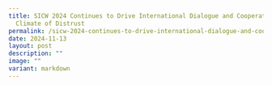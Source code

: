 ```yaml
---
title: SICW 2024 Continues to Drive International Dialogue and Cooperation Amid
  Climate of Distrust
permalink: /sicw-2024-continues-to-drive-international-dialogue-and-cooperation-amid-climate-of-distrust/
date: 2024-11-13
layout: post
description: ""
image: ""
variant: markdown
---
```

